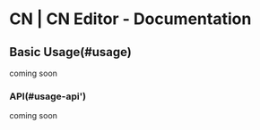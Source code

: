 # CN | CN Editor - Documentation

## Basic Usage(#usage)
coming soon

### API(#usage-api')
coming soon
